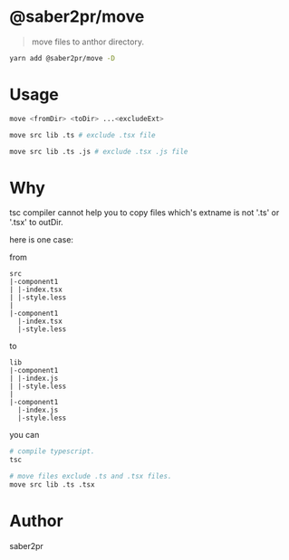 # @saber2pr/move

> move files to anthor directory.

```bash
yarn add @saber2pr/move -D
```

# Usage

```bash
move <fromDir> <toDir> ...<excludeExt>

move src lib .ts # exclude .tsx file

move src lib .ts .js # exclude .tsx .js file
```

# Why

tsc compiler cannot help you to copy files which's extname is not '.ts' or '.tsx' to outDir.

here is one case:

from

```
src
|-component1
| |-index.tsx
| |-style.less
|
|-component1
  |-index.tsx
  |-style.less
```

to

```
lib
|-component1
| |-index.js
| |-style.less
|
|-component1
  |-index.js
  |-style.less

```

you can

```bash
# compile typescript.
tsc

# move files exclude .ts and .tsx files.
move src lib .ts .tsx
```

# Author

saber2pr
